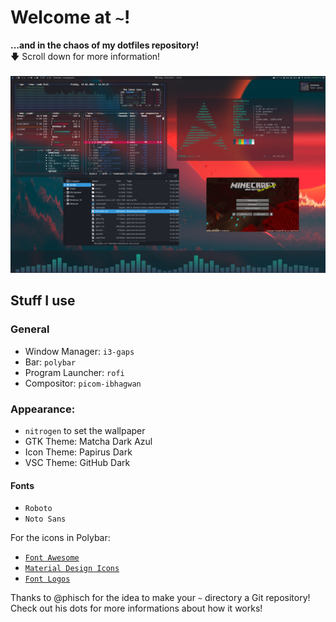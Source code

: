 # Welcome at `~`!
**...and in the chaos of my dotfiles repository!**\
🡇 Scroll down for more information!\
\
![Rice](https://raw.githubusercontent.com/XECortex/dots/main/rice.jpg)

## Stuff I use
### General
  - Window Manager: `i3-gaps`
  - Bar: `polybar`
  - Program Launcher: `rofi`
  - Compositor: `picom-ibhagwan`
  
### Appearance:
  - `nitrogen` to set the wallpaper
  - GTK Theme: Matcha Dark Azul
  - Icon Theme: Papirus Dark
  - VSC Theme: GitHub Dark

#### Fonts
  - `Roboto`
  - `Noto Sans`

  For the icons in Polybar:
  - [`Font Awesome`](https://fontawesome.com/)
  - [`Material Design Icons`](https://github.com/google/material-design-icons)
  - [`Font Logos`](https://github.com/lukas-w/font-logos)

Thanks to @phisch for the idea to make your `~` directory a Git repository!\
Check out his dots for more informations about how it works!